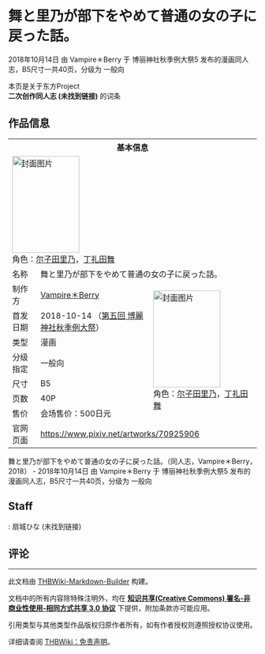 # 舞と里乃が部下をやめて普通の女の子に戻った話。

<!-- source html: G:\repos\THBWiki-Markdown-Builder\THBWikiMarkdown\Temp\main\a\ad\ns0%3A%E8%88%9E%E3%81%A8%E9%87%8C%E4%B9%83%E3%81%8C%E9%83%A8%E4%B8%8B%E3%82%92%E3%82%84%E3%82%81%E3%81%A6%E6%99%AE%E9%80%9A%E3%81%AE%E5%A5%B3%E3%81%AE%E5%AD%90%E3%81%AB%E6%88%BB%E3%81%A3%E3%81%9F%E8%A9%B1%E3%80%82.html -->

2018年10月14日 由 Vampire＊Berry 于 博丽神社秋季例大祭5 发布的漫画同人志，B5尺寸一共40页，分级为 一般向

本页是关于东方Project  
 **二次创作同人志 (未找到链接)** 的词条

## 作品信息

<table><tbody><tr><th colspan="3">基本信息</th></tr><tr><td class="cover-artwork-mobile" colspan="2"><a href="./文件-舞と里乃が部下をやめて普通の女の子に戻った話。封面.jpg.md" class="image" title="封面图片"><img alt="封面图片" src="https://upload.thwiki.cc/thumb/e/eb/%E8%88%9E%E3%81%A8%E9%87%8C%E4%B9%83%E3%81%8C%E9%83%A8%E4%B8%8B%E3%82%92%E3%82%84%E3%82%81%E3%81%A6%E6%99%AE%E9%80%9A%E3%81%AE%E5%A5%B3%E3%81%AE%E5%AD%90%E3%81%AB%E6%88%BB%E3%81%A3%E3%81%9F%E8%A9%B1%E3%80%82%E5%B0%81%E9%9D%A2.jpg/136px-%E8%88%9E%E3%81%A8%E9%87%8C%E4%B9%83%E3%81%8C%E9%83%A8%E4%B8%8B%E3%82%92%E3%82%84%E3%82%81%E3%81%A6%E6%99%AE%E9%80%9A%E3%81%AE%E5%A5%B3%E3%81%AE%E5%AD%90%E3%81%AB%E6%88%BB%E3%81%A3%E3%81%9F%E8%A9%B1%E3%80%82%E5%B0%81%E9%9D%A2.jpg" decoding="async" loading="lazy" width="136" height="196" srcset="https://upload.thwiki.cc/thumb/e/eb/%E8%88%9E%E3%81%A8%E9%87%8C%E4%B9%83%E3%81%8C%E9%83%A8%E4%B8%8B%E3%82%92%E3%82%84%E3%82%81%E3%81%A6%E6%99%AE%E9%80%9A%E3%81%AE%E5%A5%B3%E3%81%AE%E5%AD%90%E3%81%AB%E6%88%BB%E3%81%A3%E3%81%9F%E8%A9%B1%E3%80%82%E5%B0%81%E9%9D%A2.jpg/204px-%E8%88%9E%E3%81%A8%E9%87%8C%E4%B9%83%E3%81%8C%E9%83%A8%E4%B8%8B%E3%82%92%E3%82%84%E3%82%81%E3%81%A6%E6%99%AE%E9%80%9A%E3%81%AE%E5%A5%B3%E3%81%AE%E5%AD%90%E3%81%AB%E6%88%BB%E3%81%A3%E3%81%9F%E8%A9%B1%E3%80%82%E5%B0%81%E9%9D%A2.jpg 1.5x, https://upload.thwiki.cc/thumb/e/eb/%E8%88%9E%E3%81%A8%E9%87%8C%E4%B9%83%E3%81%8C%E9%83%A8%E4%B8%8B%E3%82%92%E3%82%84%E3%82%81%E3%81%A6%E6%99%AE%E9%80%9A%E3%81%AE%E5%A5%B3%E3%81%AE%E5%AD%90%E3%81%AB%E6%88%BB%E3%81%A3%E3%81%9F%E8%A9%B1%E3%80%82%E5%B0%81%E9%9D%A2.jpg/273px-%E8%88%9E%E3%81%A8%E9%87%8C%E4%B9%83%E3%81%8C%E9%83%A8%E4%B8%8B%E3%82%92%E3%82%84%E3%82%81%E3%81%A6%E6%99%AE%E9%80%9A%E3%81%AE%E5%A5%B3%E3%81%AE%E5%AD%90%E3%81%AB%E6%88%BB%E3%81%A3%E3%81%9F%E8%A9%B1%E3%80%82%E5%B0%81%E9%9D%A2.jpg 2x" data-file-width="835" data-file-height="1200"></a><div class="cover-char">角色：<a href="./尔子田里乃.md" title="尔子田里乃">尔子田里乃</a>，<a href="./丁礼田舞.md" title="丁礼田舞">丁礼田舞</a></div></td>
</tr><tr><td class="label">名称</td><td colspan="2"> 舞と里乃が部下をやめて普通の女の子に戻った話。 </td></tr><tr><td class="label">制作方</td><td><a href="./Vampire＊Berry.md" title="Vampire＊Berry">Vampire＊Berry</a></td><td class="cover-artwork" rowspan="7" style="min-width:196px;"><a href="./文件-舞と里乃が部下をやめて普通の女の子に戻った話。封面.jpg.md" class="image" title="封面图片"><img alt="封面图片" src="https://upload.thwiki.cc/thumb/e/eb/%E8%88%9E%E3%81%A8%E9%87%8C%E4%B9%83%E3%81%8C%E9%83%A8%E4%B8%8B%E3%82%92%E3%82%84%E3%82%81%E3%81%A6%E6%99%AE%E9%80%9A%E3%81%AE%E5%A5%B3%E3%81%AE%E5%AD%90%E3%81%AB%E6%88%BB%E3%81%A3%E3%81%9F%E8%A9%B1%E3%80%82%E5%B0%81%E9%9D%A2.jpg/136px-%E8%88%9E%E3%81%A8%E9%87%8C%E4%B9%83%E3%81%8C%E9%83%A8%E4%B8%8B%E3%82%92%E3%82%84%E3%82%81%E3%81%A6%E6%99%AE%E9%80%9A%E3%81%AE%E5%A5%B3%E3%81%AE%E5%AD%90%E3%81%AB%E6%88%BB%E3%81%A3%E3%81%9F%E8%A9%B1%E3%80%82%E5%B0%81%E9%9D%A2.jpg" decoding="async" loading="lazy" width="136" height="196" srcset="https://upload.thwiki.cc/thumb/e/eb/%E8%88%9E%E3%81%A8%E9%87%8C%E4%B9%83%E3%81%8C%E9%83%A8%E4%B8%8B%E3%82%92%E3%82%84%E3%82%81%E3%81%A6%E6%99%AE%E9%80%9A%E3%81%AE%E5%A5%B3%E3%81%AE%E5%AD%90%E3%81%AB%E6%88%BB%E3%81%A3%E3%81%9F%E8%A9%B1%E3%80%82%E5%B0%81%E9%9D%A2.jpg/204px-%E8%88%9E%E3%81%A8%E9%87%8C%E4%B9%83%E3%81%8C%E9%83%A8%E4%B8%8B%E3%82%92%E3%82%84%E3%82%81%E3%81%A6%E6%99%AE%E9%80%9A%E3%81%AE%E5%A5%B3%E3%81%AE%E5%AD%90%E3%81%AB%E6%88%BB%E3%81%A3%E3%81%9F%E8%A9%B1%E3%80%82%E5%B0%81%E9%9D%A2.jpg 1.5x, https://upload.thwiki.cc/thumb/e/eb/%E8%88%9E%E3%81%A8%E9%87%8C%E4%B9%83%E3%81%8C%E9%83%A8%E4%B8%8B%E3%82%92%E3%82%84%E3%82%81%E3%81%A6%E6%99%AE%E9%80%9A%E3%81%AE%E5%A5%B3%E3%81%AE%E5%AD%90%E3%81%AB%E6%88%BB%E3%81%A3%E3%81%9F%E8%A9%B1%E3%80%82%E5%B0%81%E9%9D%A2.jpg/273px-%E8%88%9E%E3%81%A8%E9%87%8C%E4%B9%83%E3%81%8C%E9%83%A8%E4%B8%8B%E3%82%92%E3%82%84%E3%82%81%E3%81%A6%E6%99%AE%E9%80%9A%E3%81%AE%E5%A5%B3%E3%81%AE%E5%AD%90%E3%81%AB%E6%88%BB%E3%81%A3%E3%81%9F%E8%A9%B1%E3%80%82%E5%B0%81%E9%9D%A2.jpg 2x" data-file-width="835" data-file-height="1200"></a><div class="cover-char">角色：<a href="./尔子田里乃.md" title="尔子田里乃">尔子田里乃</a>，<a href="./丁礼田舞.md" title="丁礼田舞">丁礼田舞</a></div></td>
</tr><tr><td class="label">首发日期</td><td>2018-10-14&#160;（<a href="/展会作品列表?e=%E5%8D%9A%E4%B8%BD%E7%A5%9E%E7%A4%BE%E7%A7%8B%E5%AD%A3%E4%BE%8B%E5%A4%A7%E7%A5%AD%235">第五回 博麗神社秋季例大祭</a>）</td></tr><tr><td class="label">类型</td><td>漫画</td></tr><tr><td class="label">分级指定</td><td>一般向</td></tr><tr><td class="label">尺寸</td><td>B5</td></tr><tr><td class="label">页数</td><td>40P</td></tr><tr><td class="label">售价</td><td>会场售价：500日元</td></tr>
<tr><td class="label">官网页面</td><td colspan="2"><a rel="nofollow" class="external free" href="https://www.pixiv.net/artworks/70925906">https://www.pixiv.net/artworks/70925906</a></td></tr></tbody></table>

舞と里乃が部下をやめて普通の女の子に戻った話。（同人志，Vampire＊Berry，2018） - 2018年10月14日 由 Vampire＊Berry 于 博丽神社秋季例大祭5 发布的漫画同人志，B5尺寸一共40页，分级为 一般向

## Staff
: 扇城ひな (未找到链接)


## 评论




---

此文档由 [THBWiki-Markdown-Builder](https://github.com/Delsin-Yu/THBWiki-Markdown-Builder) 构建。

文档中的所有内容除特殊注明外，均在 [**知识共享(Creative Commons) 署名-非商业性使用-相同方式共享 3.0 协议**](https://creativecommons.org/licenses/by-sa/3.0/deed.zh-hans) 下提供，附加条款亦可能应用。

引用类型与其他类型作品版权归原作者所有，如有作者授权则遵照授权协议使用。

详细请查阅 [THBWiki：免责声明](https://thbwiki.cc/THBWiki:%E5%85%8D%E8%B4%A3%E5%A3%B0%E6%98%8E)。

